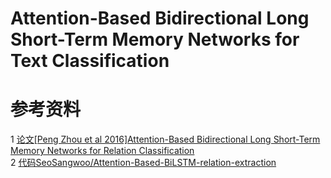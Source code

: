 # Attention-Based Bidirectional Long Short-Term Memory Networks for Text Classification

参考资料
=
1  [论文[Peng Zhou et al 2016]Attention-Based Bidirectional Long Short-Term Memory Networks for Relation Classification](https://www.aclweb.org/anthology/P16-2034)<br>
2  [代码SeoSangwoo/Attention-Based-BiLSTM-relation-extraction](https://github.com/SeoSangwoo/Attention-Based-BiLSTM-relation-extraction)<br>

